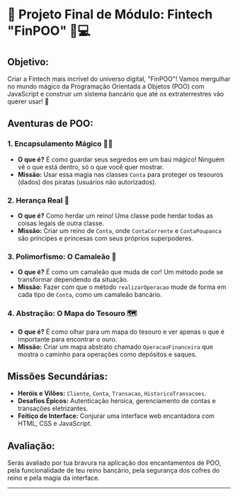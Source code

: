 # 🚀 Projeto Final de Módulo: Fintech "FinPOO" 🏦💻

## **Objetivo:**
Criar a Fintech mais incrível do universo digital, "FinPOO"! Vamos mergulhar no mundo mágico da Programação Orientada a Objetos (POO) com JavaScript e construir um sistema bancário que até os extraterrestres vão querer usar! 🌌

## **Aventuras de POO:**

### 1. **Encapsulamento Mágico 🧙‍♂️**
   - **O que é?** É como guardar seus segredos em um baú mágico! Ninguém vê o que está dentro, só o que você quer mostrar.
   - **Missão:** Usar essa magia nas classes `Conta` para proteger os tesouros (dados) dos piratas (usuários não autorizados).

### 2. **Herança Real 👑**
   - **O que é?** Como herdar um reino! Uma classe pode herdar todas as coisas legais de outra classe.
   - **Missão:** Criar um reino de `Conta`, onde `ContaCorrente` e `ContaPoupanca` são príncipes e princesas com seus próprios superpoderes.

### 3. **Polimorfismo: O Camaleão 🦎**
   - **O que é?** É como um camaleão que muda de cor! Um método pode se transformar dependendo da situação.
   - **Missão:** Fazer com que o método `realizarOperacao` mude de forma em cada tipo de `Conta`, como um camaleão bancário.

### 4. **Abstração: O Mapa do Tesouro 🗺️**
   - **O que é?** É como olhar para um mapa do tesouro e ver apenas o que é importante para encontrar o ouro.
   - **Missão:** Criar um mapa abstrato chamado `OperacaoFinanceira` que mostra o caminho para operações como depósitos e saques.

## **Missões Secundárias:**

- **Heróis e Vilões:** `Cliente`, `Conta`, `Transacao`, `HistoricoTransacoes`.
- **Desafios Épicos:** Autenticação heroica, gerenciamento de contas e transações eletrizantes.
- **Feitiço de Interface:** Conjurar uma interface web encantadora com HTML, CSS e JavaScript.

## **Avaliação:**
Serás avaliado por tua bravura na aplicação dos encantamentos de POO, pela funcionalidade de teu reino bancário, pela segurança dos cofres do reino e pela magia da interface.

---